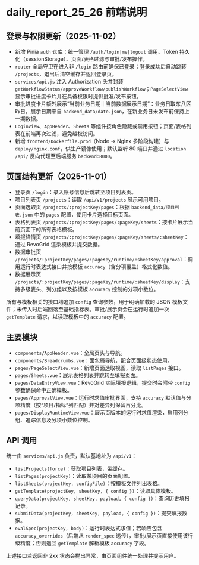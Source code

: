 # daily_report_25_26 前端说明

## 登录与权限更新（2025-11-02）

- 新增 Pinia `auth` 仓库：统一管理 `/auth/login|me|logout` 调用、Token 持久化（sessionStorage）、页面/表格过滤与审批/发布操作。
- `router` 全局守卫在进入非 `/login` 路由前确保已登录；登录成功后自动跳转 `/projects`，退出后清空缓存并返回登录页。
- `services/api.js` 注入 Authorization 头并封装 `getWorkflowStatus/approveWorkflow/publishWorkflow`；`PageSelectView` 显示审批进度卡片并在具备权限时提供批准/发布按钮。
- 审批进度卡片额外展示“当前业务日期｜当前数据展示日期”：业务日取东八区昨日，展示日期来自 `backend_data/date.json`，在新业务日未发布前保持上一期数据。
- `LoginView`、`AppHeader`、`Sheets` 等组件按角色隐藏或禁用按钮；页面/表格列表在前端再次过滤，避免越权访问。
- 新增 `frontend/Dockerfile.prod`（Node → Nginx 多阶段构建）与 `deploy/nginx.conf`，供生产镜像使用；默认监听 80 端口并通过 `location /api/` 反向代理至后端服务 `backend:8000`。

## 页面结构更新（2025-11-01）

- 登录页 `/login`：录入账号信息后跳转至项目列表页。
- 项目列表页 `/projects`：读取 `/api/v1/projects` 展示可用项目。
- 页面选取页 `/projects/:projectKey/pages`：根据 `backend_data/项目列表.json` 中的 `pages` 配置，使用卡片选择目标页面。
- 表格列表页 `/projects/:projectKey/pages/:pageKey/sheets`：按卡片展示当前页面下的所有表格模板。
- 填报详情页 `/projects/:projectKey/pages/:pageKey/sheets/:sheetKey`：通过 RevoGrid 渲染模板并提交数据。
- 数据审批页 `/projects/:projectKey/pages/:pageKey/runtime/:sheetKey/approval`：调用运行时表达式接口并按模板 `accuracy`（含分项覆盖）格式化数值。
- 数据展示页 `/projects/:projectKey/pages/:pageKey/runtime/:sheetKey/display`：支持多级表头、列分组以及按模板 `accuracy` 控制的分项小数位。

所有与模板相关的接口均追加 `config` 查询参数，用于明确加载的 JSON 模板文件；未传入时后端回落至基础指标表。审批/展示页会在运行时追加一次 `getTemplate` 请求，以读取模板中的 `accuracy` 配置。

## 主要模块

- `components/AppHeader.vue`：全局页头与导航。
- `components/Breadcrumbs.vue`：面包屑导航，配合页面级状态使用。
- `pages/PageSelectView.vue`：新增页面选取视图，读取 `listPages` 接口。
- `pages/Sheets.vue`：展示表格列表并跳转至填报页面。
- `pages/DataEntryView.vue`：RevoGrid 实际填报逻辑，提交时会附带 `config` 参数确保命中正确模板。
- `pages/ApprovalView.vue`：运行时求值审批界面，支持 `accuracy` 默认值与分项精度（按“项目/指标”列匹配）并对差异列保留百分比。
- `pages/DisplayRuntimeView.vue`：展示页版本的运行时求值渲染，启用列分组、追踪信息及分项小数位控制。

## API 调用

统一由 `services/api.js` 负责，默认基地址为 `/api/v1`：

- `listProjects(force)`：获取项目列表，带缓存。
- `listPages(projectKey)`：读取某项目的页面配置。
- `listSheets(projectKey, configFile)`：按模板文件列出表格。
- `getTemplate(projectKey, sheetKey, { config })`：读取具体模板。
- `queryData(projectKey, sheetKey, payload, { config })`：查询历史填报记录。
- `submitData(projectKey, sheetKey, payload, { config })`：提交填报数据。
- `evalSpec(projectKey, body)`：运行时表达式求值；若响应包含 `accuracy_overrides`（后端从 `render_spec` 透传），审批/展示页直接使用该行级精度；否则退回 `getTemplate` 解析模板 `accuracy` 字段。

上述接口若返回非 2xx 状态会抛出异常，由页面组件统一处理并提示用户。
